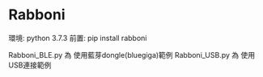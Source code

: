# Rabboni
環境: python 3.7.3
前置: pip install rabboni

Rabboni_BLE.py 為 使用藍芽dongle(bluegiga)範例
Rabboni_USB.py 為 使用USB連接範例
